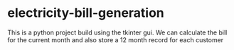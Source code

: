 # electricity-bill-generation
This is a python project build using the tkinter gui. We can calculate the bill for the current month and also store a 12 month record for each customer
